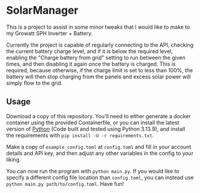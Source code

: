 # SolarManager

This is a project to assist in some minor tweaks that I would like to make to my Growatt SPH Inverter + Battery.

Currently the project is capable of regularly connecting to the API, checking the current battery charge level, and if it is below the required level, enabling the "Charge battery from grid" setting to run between the given times, and then disabling it again once the battery is charged. This is required, because otherwise, if the charge limit is set to less than 100%, the battery will then stop charging from the panels and excess solar power will simply flow to the grid.

## Usage

Download a copy of this repository. You'll need to either generate a docker container using the provided Containerfile, or you can install the latest version of [Python](https://www.python.org/) (Code built and tested using Python 3.13.9), and install the requirements with `pip install -U -r requirements.txt`.

Make a copy of `example_config.toml` at `config.toml` and fill in your account details and API key, and then adjust any other variables in the config to your liking.

You can now run the program with `python main.py`. If you would like to specify a different config file location than `config.toml`, you can instead use `python main.py path/to/config.toml`. Have fun!
